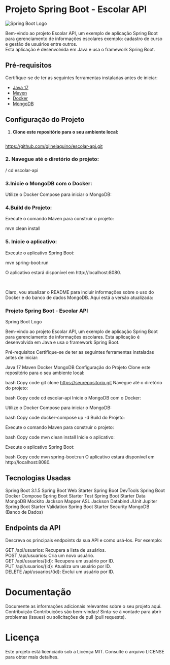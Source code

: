 # Projeto Spring Boot - Escolar API

![Spring Boot Logo](https://spring.io/images/spring-logo-9146a4d3298760c2e7e49595184e1975.svg)


Bem-vindo ao projeto Escolar API, um exemplo de aplicação Spring Boot para gerenciamento de informações escolares exemplo: cadastro de curso e gestão de usuários entre outros. \
Esta aplicação é desenvolvida em Java e usa o framework Spring Boot.

## Pré-requisitos

Certifique-se de ter as seguintes ferramentas instaladas antes de iniciar:

- [Java 17](https://adoptopenjdk.net/)
- [Maven](https://maven.apache.org/)
- [Docker](https://www.docker.com/)
- [MongoDB](https://www.mongodb.com/)


## Configuração do Projeto

1. **Clone este repositório para o seu ambiente local:**
   ```bash
https://github.com/gilneiaquino/escolar-api.git

### 2. Navegue até o diretório do projeto:
/
cd escolar-api

### 3.Inicie o MongoDB com o Docker:


Utilize o Docker Compose para iniciar o MongoDB:

### 4.Build do Projeto:
Execute o comando Maven para construir o projeto:

mvn clean install

### 5. Inicie o aplicativo:
Execute o aplicativo Spring Boot:

mvn spring-boot:run

O aplicativo estará disponível em http://localhost:8080.

<br> 

Claro, vou atualizar o README para incluir informações sobre o uso do Docker e do banco de dados MongoDB. Aqui está a versão atualizada:

### Projeto Spring Boot - Escolar API
Spring Boot Logo

 Bem-vindo ao projeto Escolar API, um exemplo de aplicação Spring Boot para gerenciamento de informações escolares. Esta aplicação é desenvolvida em Java e usa o framework Spring Boot.

Pré-requisitos
Certifique-se de ter as seguintes ferramentas instaladas antes de iniciar:

Java 17
Maven
Docker
MongoDB
Configuração do Projeto
Clone este repositório para o seu ambiente local:

bash
Copy code
git clone https://seurepositorio.git
Navegue até o diretório do projeto:

bash
Copy code
cd escolar-api
Inicie o MongoDB com o Docker:

Utilize o Docker Compose para iniciar o MongoDB:

bash
Copy code
docker-compose up -d
Build do Projeto:

Execute o comando Maven para construir o projeto:

bash
Copy code
mvn clean install
Inicie o aplicativo:

Execute o aplicativo Spring Boot:

bash
Copy code
mvn spring-boot:run
O aplicativo estará disponível em http://localhost:8080.

## Tecnologias Usadas

Spring Boot 3.1.5
Spring Boot Web Starter
Spring Boot DevTools
Spring Boot Docker Compose
Spring Boot Starter Test
Spring Boot Starter Data MongoDB
Mockito
Jackson Mapper ASL
Jackson Databind
JUnit Jupiter
Spring Boot Starter Validation
Spring Boot Starter Security
MongoDB (Banco de Dados)

## Endpoints da API
Descreva os principais endpoints da sua API e como usá-los. Por exemplo:

GET /api/usuarios: Recupera a lista de usuários. <br>
POST /api/usuarios: Cria um novo usuário.<br>
GET /api/usuarios/{id}: Recupera um usuário por ID.<br>
PUT /api/usuarios/{id}: Atualiza um usuário por ID.<br>
DELETE /api/usuarios/{id}: Exclui um usuário por ID.<br>

# Documentação
Documente as informações adicionais relevantes sobre o seu projeto aqui.
Contribuição
Contribuições são bem-vindas! Sinta-se à vontade para abrir problemas (issues) ou solicitações de pull (pull requests).

# Licença
Este projeto está licenciado sob a Licença MIT. Consulte o arquivo LICENSE para obter mais detalhes.


